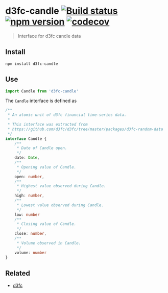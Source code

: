 # d3fc-candle [![Build status](https://travis-ci.org/strong-roots-capital/d3fc-candle.svg?branch=master)](https://travis-ci.org/strong-roots-capital/d3fc-candle) [![npm version](https://img.shields.io/npm/v/d3fc-candle.svg)](https://npmjs.org/package/d3fc-candle) [![codecov](https://codecov.io/gh/strong-roots-capital/d3fc-candle/branch/master/graph/badge.svg)](https://codecov.io/gh/strong-roots-capital/d3fc-candle)

> Interface for d3fc candle data

## Install

``` shell
npm install d3fc-candle
```

## Use

``` typescript
import Candle from 'd3fc-candle'
```

The `Candle` interface is defined as

``` typescript
/**
 * An atomic unit of d3fc financial time-series data.
 *
 * This interface was extracted from
 * https://github.com/d3fc/d3fc/tree/master/packages/d3fc-random-data
 */
interface Candle {
    /**
     * Date of Candle open.
     */
    date: Date,
    /**
     * Opening value of Candle.
     */
    open: number,
    /**
     * Highest value observed during Candle.
     */
    high: number,
    /**
     * Lowest value observed during Candle.
     */
    low: number
    /**
     * Closing value of Candle.
     */
    close: number,
    /**
     * Volume observed in Candle.
     */
    volume: number
}
```

## Related

- [d3fc](https://github.com/d3fc/d3fc)
